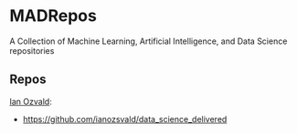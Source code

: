 # MADRepos
A Collection of Machine Learning, Artificial Intelligence, and Data Science repositories

## Repos
[Ian Ozvald](https://github.com/ianozsvaldc):
+ https://github.com/ianozsvald/data_science_delivered

